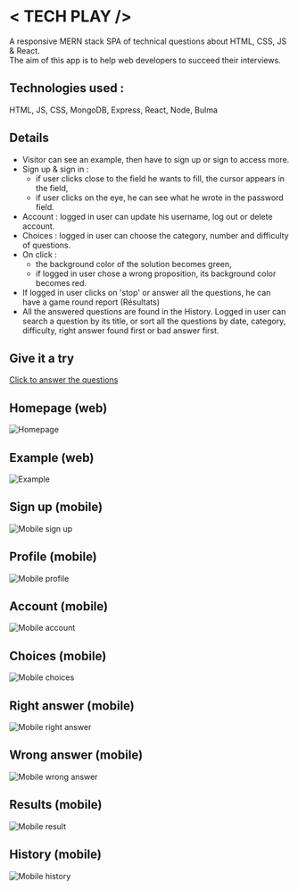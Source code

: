 # < TECH PLAY /> 
A responsive MERN stack SPA of technical questions about HTML, CSS, JS & React.<br>
The aim of this app is to help web developers to succeed their interviews.

## <b>Technologies used :</b>
HTML, JS, CSS, MongoDB, Express, React, Node, Bulma

## Details
* Visitor can see an example, then have to sign up or sign to access more.
* Sign up & sign in : 
    * if user clicks close to the field he wants to fill, the cursor appears in the field,
    * if user clicks on the eye, he can see what he wrote in the password field.
* Account : logged in user can update his username, log out or delete account.
* Choices : logged in user can choose the category, number and difficulty of questions.
* On click : 
    * the background color of the solution becomes green,
    * if logged in user chose a wrong proposition, its background color becomes red.
* If logged in user clicks on 'stop' or answer all the questions, he can have a game round report (Résultats)
* All the answered questions are found in the History. Logged in user can search a question by its title, or sort all the questions by date, category, difficulty, right answer found first or bad answer first.

## Give it a try
<a href="https://tech-play.herokuapp.com/">Click to answer the questions</a>

## Homepage (web)
![Homepage](https://user-images.githubusercontent.com/87827626/159188862-14922d2e-1720-4a6c-87e3-74300a6867d5.png)

## Example (web)
![Example](https://user-images.githubusercontent.com/87827626/159188866-5c43e3fe-b04b-4290-ba0e-1aaa36c7f020.png)

## Sign up (mobile)
![Mobile sign up](https://user-images.githubusercontent.com/87827626/159188872-1d63877d-9e9a-46e7-b340-ddf4b73ca8f0.png)

## Profile (mobile)
![Mobile profile](https://user-images.githubusercontent.com/87827626/159188959-cc7a4545-40fe-4235-af9a-4a3ec3bdbaa0.png)

## Account (mobile)
![Mobile account](https://user-images.githubusercontent.com/87827626/159189005-690be628-4f94-4efa-bde8-0521c264e73e.png)

## Choices (mobile)
![Mobile choices](https://user-images.githubusercontent.com/87827626/159189040-f36d05f9-9e3b-428f-afc5-ebbcd976b7e8.png)

## Right answer (mobile)
![Mobile right answer](https://user-images.githubusercontent.com/87827626/159189082-952b1ef3-e67f-4ddc-9369-547452573e05.png)

## Wrong answer (mobile)
![Mobile wrong answer](https://user-images.githubusercontent.com/87827626/159189119-493f1f43-da45-40b8-8e68-a114abf8f204.png)

## Results (mobile)
![Mobile result](https://user-images.githubusercontent.com/87827626/159189179-786437b6-2c94-42f4-a0f2-4ac1df84b973.png)

## History (mobile)
![Mobile history](https://user-images.githubusercontent.com/87827626/159189247-78e702ff-2cfc-41d2-b35b-d0e4340c64b5.png)
